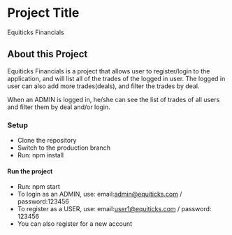 # Project Title

Equiticks Financials

## About this Project

Equiticks Financials is a project that allows user to register/login to the application, and will list all of the trades of the logged in user. The logged in user can also add more trades(deals), and filter the trades by deal.

When an ADMIN is logged in, he/she can see the list of trades of all users and filter them by deal and/or login.


### Setup

- Clone the repository
- Switch to the production branch
- Run: npm install

#### Run the project

- Run: npm start
- To login as an ADMIN, use: email:admin@equiticks.com / password:123456
- To register as a USER, use: email:user1@equiticks.com / password: 123456
- You can also register for a new account

